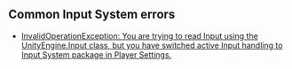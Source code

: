 ## Common Input System errors

- [InvalidOperationException: You are trying to read Input using the UnityEngine.Input class, but you have switched active Input handling to Input System package in Player Settings.](Input%20Handling.md)